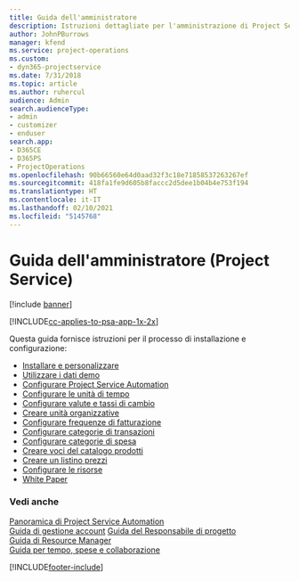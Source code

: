 ```yaml
---
title: Guida dell'amministratore
description: Istruzioni dettagliate per l'amministrazione di Project Service
author: JohnPBurrows
manager: kfend
ms.service: project-operations
ms.custom:
- dyn365-projectservice
ms.date: 7/31/2018
ms.topic: article
ms.author: ruhercul
audience: Admin
search.audienceType:
- admin
- customizer
- enduser
search.app:
- D365CE
- D365PS
- ProjectOperations
ms.openlocfilehash: 90b66560e64d0aad32f3c18e71858537263267ef
ms.sourcegitcommit: 418fa1fe9d605b8faccc2d5dee1b04b4e753f194
ms.translationtype: HT
ms.contentlocale: it-IT
ms.lasthandoff: 02/10/2021
ms.locfileid: "5145768"
---
```

# <a name="administrator-guide-project-service"></a>Guida dell'amministratore (Project Service)

[!include [banner](../includes/psa-now-project-operations.md)]

[!INCLUDE[cc-applies-to-psa-app-1x-2x](../includes/cc-applies-to-psa-app-1x-2x.md)]

Questa guida fornisce istruzioni per il processo di installazione e configurazione:  
  
- [Installare e personalizzare](install-customize.md)
- [Utilizzare i dati demo](use-demo-data.md)
- [Configurare Project Service Automation](configure.md)
- [Configurare le unità di tempo](set-up-time-units.md)
- [Configurare valute e tassi di cambio](set-up-currencies-exchange-rates.md)
- [Creare unità organizzative](create-organizational-units.md)
- [Configurare frequenze di fatturazione](set-up-invoice-frequencies.md)
- [Configurare categorie di transazioni](configure-transaction-categories.md)
- [Configurare categorie di spesa](configure-expense-categories.md)
- [Creare voci del catalogo prodotti](create-product-catalog-items.md)
- [Creare un listino prezzi](create-price-list.md)
- [Configurare le risorse](set-up-resources.md)
- [White Paper](white-papers.md)
  
### <a name="see-also"></a>Vedi anche  
 [Panoramica di Project Service Automation](../psa/overview.md)    
 [Guida di gestione account](../psa/account-manager-guide.md) [Guida del Responsabile di progetto](../psa/project-manager-guide.md)   
 [Guida di Resource Manager](../psa/resource-manager-guide.md)   
 [Guida per tempo, spese e collaborazione](../psa/time-expense-collaboration-guide.md)


[!INCLUDE[footer-include](../includes/footer-banner.md)]